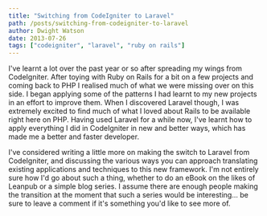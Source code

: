 ```yaml
---
title: "Switching from CodeIgniter to Laravel"
path: /posts/switching-from-codeigniter-to-laravel
author: Dwight Watson
date: 2013-07-26
tags: ["codeigniter", "laravel", "ruby on rails"]
---
```


I&#039;ve learnt a lot over the past year or so after spreading my wings from CodeIgniter. After toying with Ruby on Rails for a bit on a few projects and coming back to PHP I realised much of what we were missing over on this side. I began applying some of the patterns I had learnt to my new projects in an effort to improve them. When I discovered Laravel though, I was extremely excited to find much of what I loved about Rails to be available right here on PHP. Having used Laravel for a while now, I&#039;ve learnt how to apply everything I did in CodeIgniter in new and better ways, which has made me a better and faster developer.

I&#039;ve considered writing a little more on making the switch to Laravel from CodeIgniter, and discussing the various ways you can approach translating existing applications and techniques to this new framework. I&#039;m not entirely sure how I&#039;d go about such a thing, whether to do an eBook on the likes of Leanpub or a simple blog series. I assume there are enough people making the transition at the moment that such a series would be interesting... be sure to leave a comment if it&#039;s something you&#039;d like to see more of.
